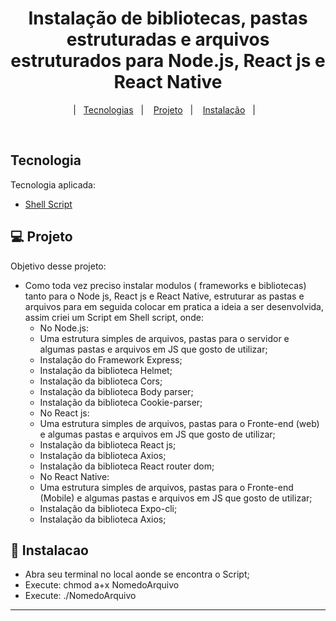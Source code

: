 <h1 align="center">
    Instalação de bibliotecas, pastas estruturadas e arquivos estruturados para Node.js, React js e React Native
</h1>

<p align="center">
  |&nbsp;&nbsp;&nbsp;<a href="#tecnologias">Tecnologias</a>&nbsp;&nbsp;&nbsp;|&nbsp;&nbsp;&nbsp;
  <a href="#-projeto">Projeto</a>&nbsp;&nbsp;&nbsp;|&nbsp;&nbsp;&nbsp;
    <a href="#-instalacao">Instalação</a>&nbsp;&nbsp;&nbsp;|&nbsp;&nbsp;&nbsp;
</p>

<br>

## Tecnologia

Tecnologia aplicada:

- [Shell Script](https://www.shellscript.sh/)

## 💻 Projeto

Objetivo desse projeto:
- Como toda vez preciso instalar modulos ( frameworks e bibliotecas) tanto para o Node js, React js e React Native, estruturar as pastas e arquivos para em seguida   colocar em pratica a ideia a ser desenvolvida, assim criei um Script em Shell script, onde:
  - No Node.js:
   - Uma estrutura simples de arquivos, pastas para o servidor e algumas pastas e arquivos em JS que gosto de utilizar;
   - Instalação do Framework Express;
   - Instalação da biblioteca Helmet;
   - Instalação da biblioteca Cors;
   - Instalação da biblioteca Body parser;
   - Instalação da biblioteca Cookie-parser;
  - No React js:
   - Uma estrutura simples de arquivos, pastas para o Fronte-end (web) e algumas pastas e arquivos em JS que gosto de utilizar;
   - Instalação da biblioteca React js;
   - Instalação da biblioteca Axios;
   - Instalação da biblioteca React router dom; 
   - No React Native:
   - Uma estrutura simples de arquivos, pastas para o Fronte-end (Mobile) e algumas pastas e arquivos em JS que gosto de utilizar;
   - Instalação da biblioteca Expo-cli;
   - Instalação da biblioteca Axios;

## 🔖 Instalacao
   
- Abra seu terminal no local aonde se encontra o Script;
- Execute: chmod a+x NomedoArquivo
- Execute: ./NomedoArquivo


---
